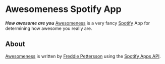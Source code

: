 Awesomeness Spotify App
=======================
***How awesome are you***
[Awesomeness](http://awesomenessapp.herokuapp.com/ "Home of the Awesomeness App") is a very fancy [Spotify](http://www.spotify.com "Spotify") App for determining how awesome you really are.

About
-----
[Awesomeness](http://awesomenessapp.herokuapp.com/ "Home of the Awesomeness App") is written by [Freddie Pettersson](https://github.com/FreddieBoi "FreddieBoi at github") using the [Spotify Apps API](http://developer.spotify.com/en/spotify-apps-api/overview/ "Spotify Apps API").
